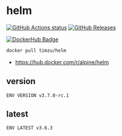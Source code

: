 # helm

[![GitHub Actions status](https://github.com/timzu/helm/workflows/Build-Push/badge.svg)](https://github.com/timzu/helm/actions)
[![GitHub Releases](https://img.shields.io/github/release/timzu/helm.svg)](https://github.com/timzu/helm/releases)

[![DockerHub Badge](http://dockeri.co/image/timzu/helm)](https://hub.docker.com/r/timzu/helm/)

```bash
docker pull timzu/helm
```

* https://hub.docker.com/r/alpine/helm

## version

```
ENV VERSION v3.7.0-rc.1
```

## latest

```
ENV LATEST v3.6.3
```
